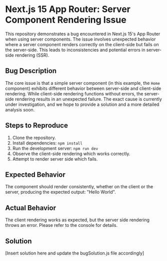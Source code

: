 # Next.js 15 App Router: Server Component Rendering Issue

This repository demonstrates a bug encountered in Next.js 15's App Router when using server components. The issue involves unexpected behavior where a server component renders correctly on the client-side but fails on the server-side. This leads to inconsistencies and potential errors in server-side rendering (SSR).

## Bug Description

The core issue is that a simple server component (in this example, the `Home` component) exhibits different behavior between server-side and client-side rendering.  While client-side rendering functions without errors, the server-side rendering results in an unexpected failure. The exact cause is currently under investigation, and we hope to provide a solution and a more detailed analysis soon.

## Steps to Reproduce

1. Clone the repository.
2. Install dependencies: `npm install`
3. Run the development server: `npm run dev`
4. Observe the client-side rendering which works correctly.
5. Attempt to render server side which fails.

## Expected Behavior

The component should render consistently, whether on the client or the server, producing the expected output: "Hello World".

## Actual Behavior

The client rendering works as expected, but the server side rendering throws an error. Please refer to the console for details.

## Solution

[Insert solution here and update the bugSolution.js file accordingly]
